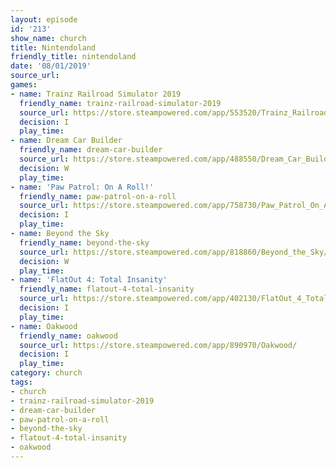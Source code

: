 ```yaml
---
layout: episode
id: '213'
show_name: church
title: Nintendoland
friendly_title: nintendoland
date: '08/01/2019'
source_url: 
games:
- name: Trainz Railroad Simulator 2019
  friendly_name: trainz-railroad-simulator-2019
  source_url: https://store.steampowered.com/app/553520/Trainz_Railroad_Simulator_2019/
  decision: I
  play_time: 
- name: Dream Car Builder
  friendly_name: dream-car-builder
  source_url: https://store.steampowered.com/app/488550/Dream_Car_Builder/
  decision: W
  play_time: 
- name: 'Paw Patrol: On A Roll!'
  friendly_name: paw-patrol-on-a-roll
  source_url: https://store.steampowered.com/app/758730/Paw_Patrol_On_A_Roll/
  decision: I
  play_time: 
- name: Beyond the Sky
  friendly_name: beyond-the-sky
  source_url: https://store.steampowered.com/app/818860/Beyond_the_Sky/
  decision: W
  play_time: 
- name: 'FlatOut 4: Total Insanity'
  friendly_name: flatout-4-total-insanity
  source_url: https://store.steampowered.com/app/402130/FlatOut_4_Total_Insanity/
  decision: I
  play_time: 
- name: Oakwood
  friendly_name: oakwood
  source_url: https://store.steampowered.com/app/890970/Oakwood/
  decision: I
  play_time: 
category: church
tags:
- church
- trainz-railroad-simulator-2019
- dream-car-builder
- paw-patrol-on-a-roll
- beyond-the-sky
- flatout-4-total-insanity
- oakwood
---
```

